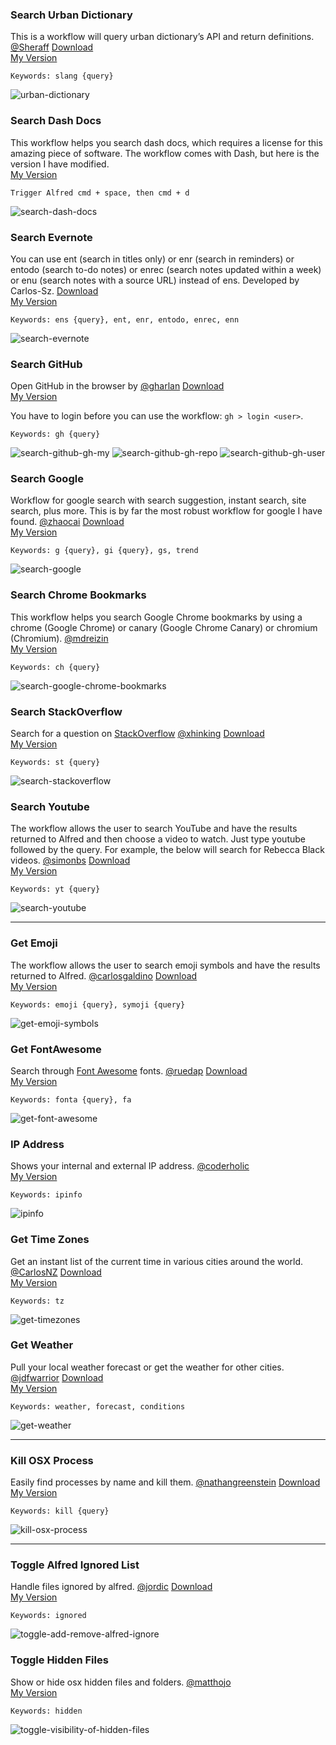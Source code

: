 ### Search Urban Dictionary

This is a workflow will query urban dictionary’s API and return definitions.  [@Sheraff](https://github.com/Sheraff/urbandictionary-alfred-workflow)
[Download](https://github.com/Sheraff/urbandictionary-alfred-workflow)  
[My Version](https://github.com/chrishough/myconfigurations/raw/master/software/alfredapp/community/urban-dictionary.alfredworkflow)

```
Keywords: slang {query}
```

![urban-dictionary](https://github.com/chrishough/myconfigurations/raw/master/graphics/alfred-screenshots/urban-dictionary.png)

### Search Dash Docs

This workflow helps you search dash docs, which requires a license for this amazing piece of software.  The workflow comes with Dash, but here is the version I have modified.  
[My Version](https://github.com/chrishough/myconfigurations/raw/master/software/alfredapp/community/search-dash-docs.alfredworkflow)

```
Trigger Alfred cmd + space, then cmd + d
```

![search-dash-docs](https://github.com/chrishough/myconfigurations/raw/master/graphics/alfred-screenshots/search-dash-docs.png)

### Search Evernote

You can use ent (search in titles only) or enr (search in reminders) or entodo (search to-do notes) or enrec (search notes updated within a week) or enu (search notes with a source URL) instead of ens. Developed by Carlos-Sz. [Download](http://www.alfredforum.com/topic/840-evernote-80-search-create-append-preview-set-reminders-all-within-alfred/)  
[My Version](https://github.com/chrishough/myconfigurations/raw/master/software/alfredapp/community/search-evernote.alfredworkflow)

```
Keywords: ens {query}, ent, enr, entodo, enrec, enn
```

![search-evernote](https://github.com/chrishough/myconfigurations/raw/master/graphics/alfred-screenshots/search-evernote.png)

### Search GitHub

Open GitHub in the browser by [@gharlan](https://github.com/gharlan/) [Download](https://github.com/zenorocha/alfred-workflows/raw/master/github/github.alfredworkflow)  
[My Version](https://github.com/chrishough/myconfigurations/raw/master/software/alfredapp/community/search-github.alfredworkflow)

You have to login before you can use the workflow: ```gh > login <user>```.

```
Keywords: gh {query}
```

![search-github-gh-my](https://github.com/chrishough/myconfigurations/raw/master/graphics/alfred-screenshots/search-github-gh-my.png)
![search-github-gh-repo](https://github.com/chrishough/myconfigurations/raw/master/graphics/alfred-screenshots/search-github-gh-repo.png)
![search-github-gh-user](https://github.com/chrishough/myconfigurations/raw/master/graphics/alfred-screenshots/search-github-gh-user.png)

### Search Google

Workflow for google search with search suggestion, instant search, site search, plus more.  This is by far the most robust workflow for google I have found.
[@zhaocai](https://github.com/zhaocai/alfred2-google-workflow) [Download](http://zhaocai.github.io/alfred2-google-workflow/)  
[My Version](https://github.com/chrishough/myconfigurations/raw/master/software/alfredapp/community/search-google.alfredworkflow)

```
Keywords: g {query}, gi {query}, gs, trend
```

![search-google](https://github.com/chrishough/myconfigurations/raw/master/graphics/alfred-screenshots/search-google.png)

### Search Chrome Bookmarks

This workflow helps you search Google Chrome bookmarks by using a chrome (Google Chrome) or canary (Google Chrome Canary) or chromium (Chromium).  [@mdreizin](https://github.com/mdreizin/alfred-workflows/tree/master/chrome-bookmarks)  
[My Version](https://github.com/chrishough/myconfigurations/raw/master/software/alfredapp/community/search-google-chrome-bookmarks.alfredworkflow)

```
Keywords: ch {query}
```

![search-google-chrome-bookmarks](https://github.com/chrishough/myconfigurations/raw/master/graphics/alfred-screenshots/search-google-chrome-bookmarks.png)

### Search StackOverflow

Search for a question on [StackOverflow](http://stackoverflow.com)   [@xhinking](https://github.com/xhinking/) [Download](https://github.com/zenorocha/alfred-workflows/raw/master/stack-overflow/stack-overflow.alfredworkflow)  
[My Version](https://github.com/chrishough/myconfigurations/raw/master/software/alfredapp/community/search-stackoverflow.alfredworkflow)

```
Keywords: st {query}
```

![search-stackoverflow](https://github.com/chrishough/myconfigurations/raw/master/graphics/alfred-screenshots/search-stackoverflow.png)

### Search Youtube

The workflow allows the user to search YouTube and have the results returned to Alfred and then choose a video to watch. Just type youtube followed by the query. For example, the below will search for Rebecca Black videos. [@simonbs](https://github.com/simonbs/alfred-youtube-workflow) [Download](http://www.alfredforum.com/topic/45-youtube-workflow/?hl=youtube)  
[My Version](https://github.com/chrishough/myconfigurations/raw/master/software/alfredapp/community/search-youtube.alfredworkflow)

```
Keywords: yt {query}
```

![search-youtube](https://github.com/chrishough/myconfigurations/raw/master/graphics/alfred-screenshots/search-youtube.png)


***

### Get Emoji

The workflow allows the user to search emoji symbols and have the results returned to Alfred. [@carlosgaldino](https://github.com/carlosgaldino/alfred-emoji-workflow) [Download](https://github.com/carlosgaldino/alfred-emoji-workflow)  
[My Version](https://github.com/chrishough/myconfigurations/raw/master/software/alfredapp/community/get-emoji-symbols.alfredworkflow)

```
Keywords: emoji {query}, symoji {query}
```

![get-emoji-symbols](https://github.com/chrishough/myconfigurations/raw/master/graphics/alfred-screenshots/get-emoji-symbols.png)

### Get FontAwesome

Search through [Font Awesome](https://github.com/ruedap/alfred2-font-awesome-workflow) fonts. [@ruedap](https://github.com/ruedap/) [Download](http://fortawesome.github.io/Font-Awesome/)  
[My Version](https://github.com/chrishough/myconfigurations/raw/master/software/alfredapp/community/get-font-awesome.alfredworkflow)

```
Keywords: fonta {query}, fa
```

![get-font-awesome](https://github.com/chrishough/myconfigurations/raw/master/graphics/alfred-screenshots/get-font-awesome.png)

### IP Address

Shows your internal and external IP address. [@coderholic](http://www.alfredforum.com/topic/3157-ipinfo-workflow-ip-address-geolocation-hostname-network-provider/)  
[My Version](https://github.com/chrishough/myconfigurations/raw/master/software/alfredapp/community/ipinfo.alfredworkflow)

```
Keywords: ipinfo
```

![ipinfo](https://github.com/chrishough/myconfigurations/raw/master/graphics/alfred-screenshots/ipinfo.png)


### Get Time Zones

Get an instant list of the current time in various cities around the world. [@CarlosNZ](http://www.alfredforum.com/topic/491-timezones-a-world-clock-script-filter-updated-to-v161/) [Download](https://github.com/zenorocha/alfred-workflows/raw/master/time-zones/time-zones.alfredworkflow)  
[My Version](https://github.com/chrishough/myconfigurations/raw/master/software/alfredapp/community/get-timezones.alfredworkflow)

```
Keywords: tz
```

![get-timezones](https://github.com/chrishough/myconfigurations/raw/master/graphics/alfred-screenshots/get-timezones.png)

### Get Weather

Pull your local weather forecast or get the weather for other cities. [@jdfwarrior](https://github.com/jdfwarrior/) [Download](http://dferg.us/weather-for-alfred-2/)  
[My Version](https://github.com/chrishough/myconfigurations/raw/master/software/alfredapp/community/get-weather.alfredworkflow)

```
Keywords: weather, forecast, conditions
```

![get-weather](https://github.com/chrishough/myconfigurations/raw/master/graphics/alfred-screenshots/get-weather.png)

***

### Kill OSX Process

Easily find processes by name and kill them. [@nathangreenstein](https://github.com/nathangreenstein/alfred-process-killer) [Download ](https://github.com/zenorocha/alfred-workflows/raw/master/kill-process/kill-process.alfredworkflow)  
[My Version](https://github.com/chrishough/myconfigurations/raw/master/software/alfredapp/community/kill-osx-process.alfredworkflow)

```
Keywords: kill {query}
```

![kill-osx-process](https://github.com/chrishough/myconfigurations/raw/master/graphics/alfred-screenshots/kill-osx-process.png)

***

### Toggle Alfred Ignored List

Handle files ignored by alfred. [@jordic](http://www.alfredforum.com/topic/213-add-and-remove-alfredignore-from-comments/) [Download](http://www.alfredforum.com/topic/213-add-and-remove-alfredignore-from-comments/)  
[My Version](https://github.com/chrishough/myconfigurations/raw/master/software/alfredapp/community/toggle-add-remove-alfred-ignore.alfredworkflow)

```
Keywords: ignored
```

![toggle-add-remove-alfred-ignore](https://github.com/chrishough/myconfigurations/raw/master/graphics/alfred-screenshots/toggle-add-remove-alfred-ignore.png)

### Toggle Hidden Files

Show or hide osx hidden files and folders. [@matthojo](http://www.alfredforum.com/topic/1544-hide-show-hidden-files-and-cloudapp-upload/)  
[My Version](https://github.com/chrishough/myconfigurations/raw/master/software/alfredapp/community/toggle-visibility-of-hidden-files.alfredworkflow)

```
Keywords: hidden
```

![toggle-visibility-of-hidden-files](https://github.com/chrishough/myconfigurations/raw/master/graphics/alfred-screenshots/toggle-visibility-of-hidden-files.png)
